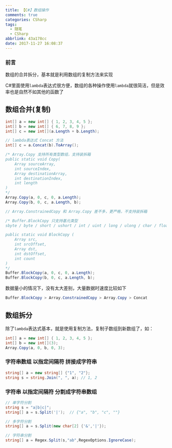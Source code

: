 ```yaml
---
title: 【C#】数组操作
comments: true
categories: CSharp
tags:
  - 随笔
  - CSharp
abbrlink: 43a178cc
date: 2017-11-27 16:08:37
---
```


### 前言
数组的合并拆分，基本就是利用数组的复制方法来实现

C#里面使用`lambda`表达式很方便，数组的各种操作使用`lambda`就很简洁，但是效率也是自然不如其他的函数了

## 数组合并(复制)
```cs
int[] a = new int[] { 1, 2, 3, 4, 5 };
int[] b = new int[] { 6, 7, 8, 9 };
int[] c = new int[](a.Length + b.Length);

// lambda表达式 Concat 方法
int[] c = a.Concat(b).ToArray();

/* Array.Copy 支持所有类型数组，支持装拆箱
public static void Copy(
	Array sourceArray,
	int sourceIndex,
	Array destinationArray,
	int destinationIndex,
	int length
)
*/
Array.Copy(a, 0, c, 0, a.Length);
Array.Copy(b, 0, c, a.Length, b);

// Array.ConstrainedCopy 和 Array.Copy 差不多，更严格，不支持装拆箱

/* Buffer.BlockCopy 只支持基元类型
sbyte / byte / short / ushort / int / uint / long / ulong / char / float / double / bool

public static void BlockCopy (
	Array src,
	int srcOffset,
	Array dst,
	int dstOffset,
	int count
)
*/
Buffer.BlockCopy(a, 0, c, 0, a.Length);
Buffer.BlockCopy(b, 0, c, a.Length, b);
```
数据量小的情况下，没有太大差别，大量数据时速度比较如下
```cs
Buffer.BlockCopy > Array.ConstrainedCopy > Array.Copy > Concat
```

## 数组拆分
除了`lambda`表达式基本，就是使用复制方法，复制子数组到新数组了，如：
```cs
int[] a = new int[] { 1, 2, 3, 4, 5 };
int[] b = new int[](3);
Array.Copy(a, 0, b, 0, 3);
```

### 字符串数组 以指定间隔符 拼接成字符串
```cs
string[] a = new string[] {"1", "2"};
string s = string.Join(", ", a); // 1, 2
```

### 字符串 以指定间隔符 分割成字符串数组
```cs
// 单字符分割
string s = "a|b|c|";
string[] a = s.Split('|');	// {"a", "b", "c", ""}

// 多字符分割
string[] a = s.Split(new char[2] {'&','|'});

// 字符串分割
string[] a = Regex.Split(s,"ab",RegexOptions.IgnoreCase);
```